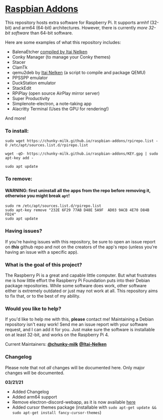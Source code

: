 # [Raspbian Addons](http://chunky-milk.github.io/raspbian-addons/)
This repository hosts extra software for Raspberry Pi. It supports armhf (32-bit) and arm64 (64-bit) architectures. However, there is currently *more 32-bit software* than 64-bit software.

Here are some examples of what this repository includes:
- BalenaEtcher [compiled by Itai Nelken](http://github.com/Itai-Nelken/Etcher-arm-32-64)
- Conky Manager (to manage your Conky themes)
- Stacer
- ClamTk
- qemu2deb by [Itai Nelken](https://github.com/Itai-Nelken/qemu2deb) (a script to compile and package QEMU)
- PPSSPP emulator
- DuckStation emulator
- StackEdit
- RPiPlay (open source AirPlay mirror server)
- Super Productivity
- Simplenote-electron, a note-taking app
- Alacritty Terminal (Uses the GPU for rendering!)

And more!

### To install:
```
sudo wget https://chunky-milk.github.io/raspbian-addons/rpirepo.list -O /etc/apt/sources.list.d/rpirepo.list

wget -qO- https://chunky-milk.github.io/raspbian-addons/KEY.gpg | sudo apt-key add -

sudo apt update
```
### To remove:
#### WARNING: first uninstall all the apps from the repo before removing it, otherwise you might break `apt`!
```
sudo rm /etc/apt/sources.list.d/rpirepo.list
sudo apt-key remove "232E 6F29 77AB D48E 5A9F  AD03 9ACB 4E70 D84B FD24"
sudo apt update
```

### Having issues?
If you're having issues with this repository, be sure to open an issue report on ***this*** github repo and not on the creators of the app's repo (unless you're having an issue with a specific app).

### What is the goal of this project?
The Raspberry Pi is a great and capable little computer. But what frustrates me is how little effort the Raspberry Pi Foundation puts into their Debian package repositories. While some software does work, other software either is extremely outdated or just may not work at all. This repository aims to fix that, or to the best of my ability.

### Would you like to help?
If you'd like to help me with this, **please** contact me! Maintaining a Debian repository isn't easy work! Send me an issue report with your software request, and I can add it for you. Just make sure the software is installable on at least 32-bit, and works on the Raspberry Pi 4.

Current Maintainers: [**@chunky-milk**](https://github.com/chunky-milk) [**@Itai-Nelken**](https://github.com/Itai-Nelken/)

### Changelog
Please note that not *all* changes will be documented here. Only major changes will be documented.

**03/21/21**
- Added Changelog
- Added arm64 support
- Remove electron-discord-webapp, as it is now available [here](https://itai-nelken.github.io/electron-discord-webapp_debian-repo/index.html)
- Added cursor themes package (installable with `sudo apt-get update && sudo apt-get install fancy-cursor-themes`)
